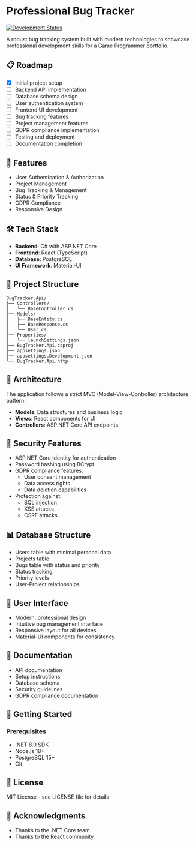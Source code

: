 # Professional Bug Tracker

[![Development Status](https://img.shields.io/badge/Development-Active-brightgreen)](https://github.com/LouisJoly/Bug_Tracker)

A robust bug tracking system built with modern technologies to showcase professional development skills for a Game Programmer portfolio.

## 📋 Roadmap

- [x] Initial project setup
- [ ] Backend API implementation
- [ ] Database schema design
- [ ] User authentication system
- [ ] Frontend UI development
- [ ] Bug tracking features
- [ ] Project management features
- [ ] GDPR compliance implementation
- [ ] Testing and deployment
- [ ] Documentation completion

## 🚀 Features

- User Authentication & Authorization
- Project Management
- Bug Tracking & Management
- Status & Priority Tracking
- GDPR Compliance
- Responsive Design

## 🛠️ Tech Stack

- **Backend**: C# with ASP.NET Core
- **Frontend**: React (TypeScript)
- **Database**: PostgreSQL
- **UI Framework**: Material-UI

## 📁 Project Structure

```
BugTracker.Api/
├── Controllers/
│   └── BaseController.cs
├── Models/
│   ├── BaseEntity.cs
│   ├── BaseResponse.cs
│   └── User.cs
├── Properties/
│   └── launchSettings.json
├── BugTracker.Api.csproj
├── appsettings.json
├── appsettings.Development.json
└── BugTracker.Api.http
```

## 📱 Architecture

The application follows a strict MVC (Model-View-Controller) architecture pattern:

- **Models**: Data structures and business logic
- **Views**: React components for UI
- **Controllers**: ASP.NET Core API endpoints

## 🔐 Security Features

- ASP.NET Core Identity for authentication
- Password hashing using BCrypt
- GDPR compliance features:
  - User consent management
  - Data access rights
  - Data deletion capabilities
- Protection against:
  - SQL injection
  - XSS attacks
  - CSRF attacks

## 📊 Database Structure

- Users table with minimal personal data
- Projects table
- Bugs table with status and priority
- Status tracking
- Priority levels
- User-Project relationships

## 🎨 User Interface

- Modern, professional design
- Intuitive bug management interface
- Responsive layout for all devices
- Material-UI components for consistency

## 📝 Documentation

- API documentation
- Setup instructions
- Database schema
- Security guidelines
- GDPR compliance documentation

## 🚀 Getting Started

### Prerequisites

- .NET 8.0 SDK
- Node.js 18+
- PostgreSQL 15+
- Git


## 📝 License

MIT License - see LICENSE file for details

## 🙏 Acknowledgments

- Thanks to the .NET Core team
- Thanks to the React community
